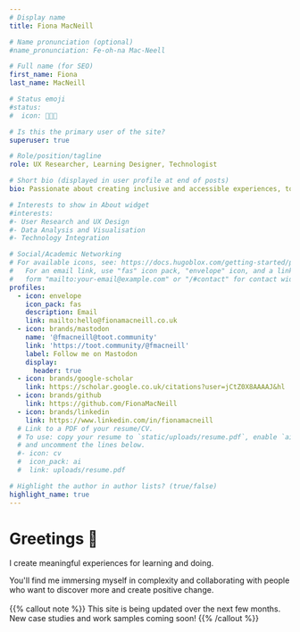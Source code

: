 ```yaml
---
# Display name
title: Fiona MacNeill

# Name pronunciation (optional)
#name_pronunciation: Fe-oh-na Mac-Neell

# Full name (for SEO)
first_name: Fiona
last_name: MacNeill

# Status emoji
#status:
#  icon: 🧑🏻‍💻

# Is this the primary user of the site?
superuser: true

# Role/position/tagline
role: UX Researcher, Learning Designer, Technologist

# Short bio (displayed in user profile at end of posts)
bio: Passionate about creating inclusive and accessible experiences, tools, and services for learning and doing.

# Interests to show in About widget
#interests:
#- User Research and UX Design
#- Data Analysis and Visualisation
#- Technology Integration

# Social/Academic Networking
# For available icons, see: https://docs.hugoblox.com/getting-started/page-builder/#icons
#   For an email link, use "fas" icon pack, "envelope" icon, and a link in the
#   form "mailto:your-email@example.com" or "/#contact" for contact widget.
profiles:
  - icon: envelope
    icon_pack: fas 
    description: Email
    link: mailto:hello@fionamacneill.co.uk
  - icon: brands/mastodon
    name: '@fmacneill@toot.community' 
    link: 'https://toot.community/@fmacneill'
    label: Follow me on Mastodon
    display:
      header: true
  - icon: brands/google-scholar 
    link: https://scholar.google.co.uk/citations?user=jCtZ0X8AAAAJ&hl
  - icon: brands/github
    link: https://github.com/FionaMacNeill
  - icon: brands/linkedin
    link: https://www.linkedin.com/in/fionamacneill
  # Link to a PDF of your resume/CV.
  # To use: copy your resume to `static/uploads/resume.pdf`, enable `ai` icons in `params.yaml`,
  # and uncomment the lines below.
  #- icon: cv
  #  icon_pack: ai
  #  link: uploads/resume.pdf

# Highlight the author in author lists? (true/false)
highlight_name: true
---
```


# Greetings 🌊 

I create meaningful experiences for learning and doing.

You'll find me immersing myself in complexity and collaborating with people who want to discover more and create positive change. 
<br> 
<br>
{{% callout note %}}
This site is being updated over the next few months. <br>New case studies and work samples coming soon!
{{% /callout %}}